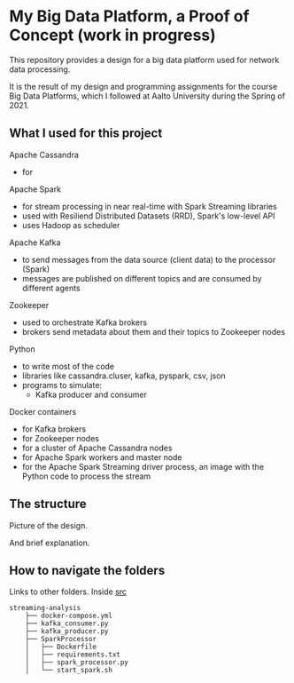 # My Big Data Platform, a Proof of Concept (work in progress)

This repository provides a design for a big data platform used for network data processing.

It is the result of my design and programming assignments for the course Big Data Platforms, 
which I followed at Aalto University during the Spring of 2021.

## What I used for this project

Apache Cassandra
 - for 
 
Apache Spark
 - for stream processing in near real-time with Spark Streaming libraries
 - used with Resiliend Distributed Datasets (RRD), Spark's low-level API
 - uses Hadoop as scheduler
 
Apache Kafka
 - to send messages from the data source (client data) to the processor (Spark)
 - messages are published on different topics and are consumed by different agents
 
Zookeeper
 - used to orchestrate Kafka brokers
 - brokers send metadata about them and their topics to Zookeeper nodes
 
Python
- to write most of the code
- libraries like cassandra.cluser, kafka, pyspark, csv, json
- programs to simulate: 
  - Kafka producer and consumer

Docker containers
- for Kafka brokers
- for Zookeeper nodes
- for a cluster of Apache Cassandra nodes
- for Apache Spark workers and master node
- for the Apache Spark Streaming driver process, an image with the Python code to process the stream

## The structure
Picture of the design.

And brief explanation.

## How to navigate the folders

Links to other folders.
Inside [src]()
```
streaming-analysis
    ├── docker-compose.yml
    ├── kafka_consumer.py
    ├── kafka_producer.py
    ├── SparkProcessor
    │   ├── Dockerfile
    │   ├── requirements.txt
    │   ├── spark_processor.py
    │   └── start_spark.sh

```
